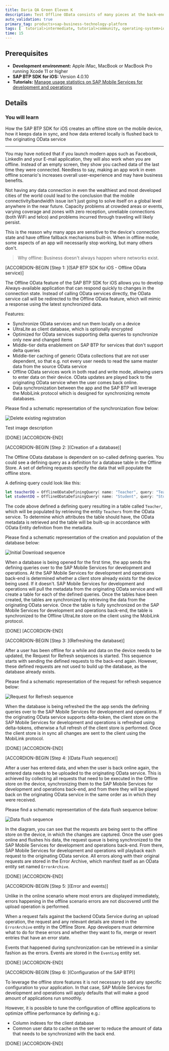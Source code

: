 ```yaml
---
title: Daria QA Green Eleven K
description: Test Offline OData consists of many pieces at the back-end and the front-end that eventually make offline OData work, without being in the way of the developer. This tutorial will explain how all components work together to achieve this. QWERTY
auto_validation: true
primary_tag: products>sap-business-technology-platform
tags: [  tutorial>intermediate, tutorial>community, operating-system>ios, topic>mobile, topic>odata, products>sap-business-technology-platform, products>sap-mobile-services ]
time: 15
---
```


## Prerequisites  

- **Development environment:** Apple iMac, MacBook or MacBook Pro running Xcode 11 or higher
- **SAP BTP SDK for iOS:** Version 4.0.10
- **Tutorials:** [Manage usage statistics on SAP Mobile Services for development and operations](fiori-ios-hcpms-reporting)

## Details

### You will learn  

How the SAP BTP SDK for iOS creates an offline store on the mobile device, how it keeps data in sync, and how data entered locally is flushed back to the originating OData service

---

You may have noticed that if you launch modern apps such as Facebook, LinkedIn and your E-mail application, they will also work when you are offline. Instead of an empty screen, they show you cached data of the last time they were connected. Needless to say, making an app work in even offline scenario's increases overall user-experience and may have business benefits.

Not having any data connection in even the wealthiest and most developed cities of the world could lead to the conclusion that the mobile connectivity/bandwidth issue isn't just going to solve itself on a global level anywhere in the near future. Capacity problems at crowded areas or events, varying coverage and zones with zero reception, unreliable connections (both WiFi and telco) and problems incurred through traveling will likely persist.

This is the reason why many apps are sensitive to the device's connection state and have offline fallback mechanisms built-in. When in offline mode, some aspects of an app will necessarily stop working, but many others don't.

> Why offline: Business doesn't always happen where networks exist.

[ACCORDION-BEGIN [Step 1: ](SAP BTP SDK for iOS - Offline OData service)]

The Offline OData feature of the SAP BTP SDK for iOS allows you to develop Always-available application that can respond quickly to changes in the connection state. Instead of calling OData services directly, the OData service call will be redirected to the Offline OData feature, which will mimic a response using the latest synchronized data.

Features:

- Synchronize OData services and run them locally on a device
- UltraLite as client database, which is optionally encrypted
- Optimized for OData services supporting delta queries to synchronize only new and changed items
- Middle-tier delta enablement on SAP BTP for services that don't support delta queries
- Middle-tier caching of generic OData collections that are not user dependent, so that e.g. not every user needs to read the same master data from the source OData service
- Offline OData services work in both read and write mode, allowing users to enter data on their device. OData updates are played back to the originating OData service when the user comes back online.
- Data synchronization between the app and the SAP BTP will leverage the MobiLink protocol which is designed for synchronizing remote databases.

Please find a schematic representation of the synchronization flow below:

![Delete existing registration](image-1.png)

Test image description

[DONE]
[ACCORDION-END]

[ACCORDION-BEGIN [Step 2: ](Creation of a database)]

The Offline OData database is dependent on so-called defining queries. You could see a defining query as a definition for a database table in the Offline Store. A set of defining requests specify the data that will populate the offline store.

A defining query could look like this:

```swift
let teacherDQ = OfflineODataDefiningQuery( name: "Teacher", query: "Teachers", automaticallyRetrievesStreams: false )
let studentDQ = OfflineODataDefiningQuery( name: "Student", query: "Students", automaticallyRetrievesStreams: false )
```

The code above defined a defining query resulting in a table called `Teacher`, which will be populated by retrieving the entity `Teachers` from the OData service. To determine which attributes the table should have, the OData metadata is retrieved and the table will be built-up in accordance with OData Entity definition from the metadata.

Please find a schematic representation of the creation and population of the database below:

![Initial Download sequence](image-2.png)

When a database is being opened for the first time, the app sends the defining queries over to the SAP Mobile Services for development and operations. At the SAP Mobile Services for development and operations back-end is determined whether a client store already exists for the device being used. If it doesn't. SAP Mobile Services for development and operations will pull the metadata from the originating OData service and will create a table for each of the defined queries. Once the tables have been created, the tables are synchronized by retrieving the data from the originating OData service. Once the table is fully synchronized on the SAP Mobile Services for development and operations back-end, the table is synchronized to the Offline UltraLite store on the client using the MobiLink protocol.

[DONE]
[ACCORDION-END]

[ACCORDION-BEGIN [Step 3: ](Refreshing the database)]

After a user has been offline for a while and data on the device needs to be updated, the Request for Refresh sequences is started. This sequence starts with sending the defined requests to the back-end again. However, these defined requests are not used to build up the database, as the database already exists.

Please find a schematic representation of the request for refresh sequence below:

![Request for Refresh sequence](image-3.png)

When the database is being refreshed the the app sends the defining queries over to the SAP Mobile Services for development and operations. If the originating OData service supports delta-token, the client store on the SAP Mobile Services for development and operations is refreshed using delta-tokens, otherwise a full refresh of the client store is performed. Once the client store is in sync all changes are sent to the client using the MobiLink protocol.

[DONE]
[ACCORDION-END]

[ACCORDION-BEGIN [Step 4: ](Data Flush sequence)]

After a user has entered data, and when the user is back online again, the entered data needs to be uploaded to the originating OData service. This is achieved by collecting all requests that need to be executed in the Offline store on the device, synchronizing them to the SAP Mobile Services for development and operations back-end, and from there they will be played back on the originating OData service in the same order as in which they were received.

Please find a schematic representation of the data flush sequence below:

![Data flush sequence](image-4.png)

In the diagram, you can see that the requests are being sent to the offline store on the device, in which the changes are captured. Once the user goes online and flushes his data, the request queue is being synchronized to the SAP Mobile Services for development and operations back-end. From there, SAP Mobile Services for development and operations will playback each request to the originating OData service. All errors along with their original requests are stored in the Error Archive, which manifest itself as an OData entity set named `ErrorArchive`.

[DONE]
[ACCORDION-END]

[ACCORDION-BEGIN [Step 5: ](Error and events)]

Unlike in the online scenario where most errors are displayed immediately, errors happening in the offline scenario errors are not discovered until the upload operation is performed.

When a request fails against the backend OData Service during an upload operation, the request and any relevant details are stored in the `ErrorArchive` entity in the Offline Store. App developers must determine what to do for these errors and whether they want to fix, merge or revert entries that have an error state.

Events that happened during synchronization can be retrieved in a similar fashion as the errors. Events are stored in the `EventLog` entity set.

[DONE]
[ACCORDION-END]

[ACCORDION-BEGIN [Step 6: ](Configuration of the SAP BTP)]

To leverage the offline store features it is not necessary to add any specific configuration to your application. In that case, SAP Mobile Services for development and operations will apply defaults that will make a good amount of applications run smoothly.

However, it is possible to tune the configuration of offline applications to optimize offline performance by defining e.g.:

- Column indexes for the client database
- Common user data to cache on the server to reduce the amount of data that needs to be synchronized with the back end.

[DONE]
[ACCORDION-END]
